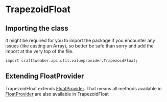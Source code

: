 # TrapezoidFloat

## Importing the class

It might be required for you to import the package if you encounter any issues (like casting an Array), so better be safe than sorry and add the import at the very top of the file.
```zenscript
import crafttweaker.api.util.valueprovider.TrapezoidFloat;
```


## Extending FloatProvider

TrapezoidFloat extends [FloatProvider](/vanilla/api/util/valueprovider/FloatProvider). That means all methods available in [FloatProvider](/vanilla/api/util/valueprovider/FloatProvider) are also available in TrapezoidFloat

